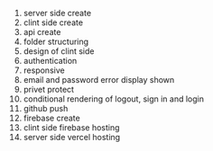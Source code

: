 1. server side create
2. clint side create
3. api create
4. folder structuring
5. design of clint side
6. authentication
7. responsive
8. email and password error display shown
9. privet protect
10. conditional rendering of logout, sign in and login
11. github push
12. firebase create
13. clint side firebase hosting
14. server side vercel hosting